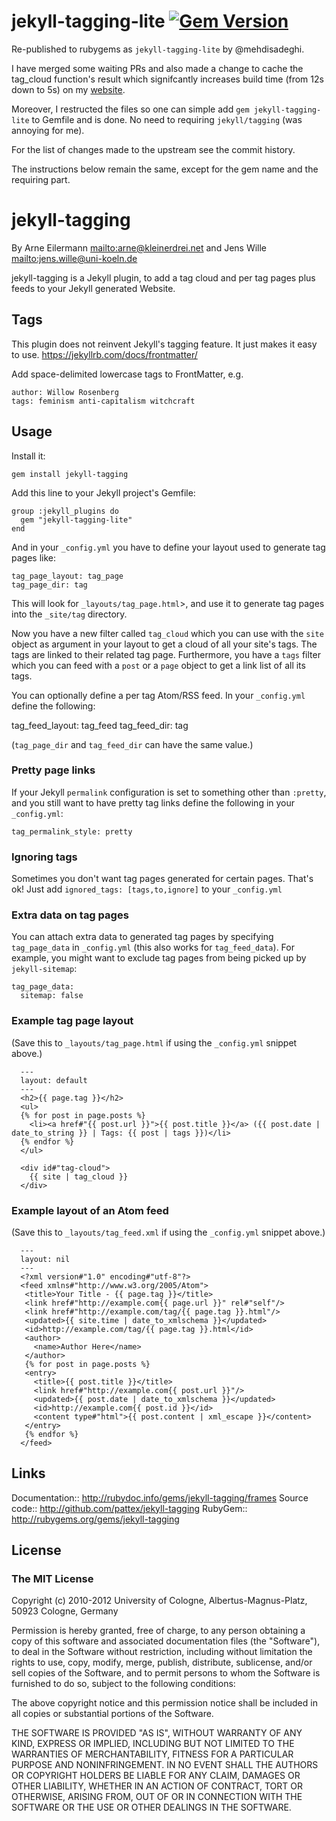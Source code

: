 # jekyll-tagging-lite [![Gem Version](https://badge.fury.io/rb/jekyll-tagging-lite.svg)](https://badge.fury.io/rb/jekyll-tagging-lite)

Re-published to rubygems as `jekyll-tagging-lite` by @mehdisadeghi.

I have merged some waiting PRs and also made a change to cache the tag_cloud function's result which
signifcantly increases build time (from 12s down to 5s) on my [website](https://github.com/mehdisadeghi/mehdix.ir).

Moreover, I restructed the files so one can simple add `gem jekyll-tagging-lite` to Gemfile and is done. No need to
requiring `jekyll/tagging` (was annoying for me).

For the list of changes made to the upstream see the commit history.

The instructions below remain the same, except for the gem name and the requiring part.

# jekyll-tagging

By Arne Eilermann <mailto:arne@kleinerdrei.net> and Jens Wille <mailto:jens.wille@uni-koeln.de>

jekyll-tagging is a Jekyll plugin, to add a tag cloud and per tag pages plus feeds to your Jekyll generated Website.

## Tags
This plugin does not reinvent Jekyll's tagging feature. It just makes it easy to use.
<https://jekyllrb.com/docs/frontmatter/>

Add space-delimited lowercase tags to FrontMatter, e.g.

  ~~~~
  author: Willow Rosenberg
  tags: feminism anti-capitalism witchcraft
  ~~~~

## Usage

Install it:

    gem install jekyll-tagging

Add this line to your Jekyll project's Gemfile:

    group :jekyll_plugins do
      gem "jekyll-tagging-lite"
    end

And in your `_config.yml` you have to define your layout used to generate tag pages like:

    tag_page_layout: tag_page
    tag_page_dir: tag

This will look for `_layouts/tag_page.html`>, and use it to generate tag pages into the `_site/tag` directory.

Now you have a new filter called `tag_cloud` which you can use with the `site` object as argument in your layout to get a cloud of all your site's tags. The tags are linked to their related tag page. Furthermore, you have a `tags` filter which you can feed with a `post` or a `page` object to get a link list of all its tags.

You can optionally define a per tag Atom/RSS feed.  In your `_config.yml` define the following:

  tag_feed_layout: tag_feed
  tag_feed_dir: tag

(`tag_page_dir` and `tag_feed_dir` can have the same value.)

### Pretty page links

If your Jekyll `permalink` configuration is set to something other than `:pretty`, and you still want to have pretty tag links define the following in your `_config.yml`:

    tag_permalink_style: pretty

### Ignoring tags

Sometimes you don't want tag pages generated for certain pages. That's ok! Just add `ignored_tags: [tags,to,ignore]` to your `_config.yml`

### Extra data on tag pages

You can attach extra data to generated tag pages by specifying `tag_page_data` in `_config.yml` (this also works for `tag_feed_data`). For example, you might want to exclude tag pages from being picked up by `jekyll-sitemap`:

    tag_page_data:
      sitemap: false

### Example tag page layout

(Save this to `_layouts/tag_page.html` if using the `_config.yml` snippet above.)

~~~~
  ---
  layout: default
  ---
  <h2>{{ page.tag }}</h2>
  <ul>
  {% for post in page.posts %}
    <li><a href#"{{ post.url }}">{{ post.title }}</a> ({{ post.date | date_to_string }} | Tags: {{ post | tags }})</li>
  {% endfor %}
  </ul>

  <div id#"tag-cloud">
    {{ site | tag_cloud }}
  </div>
~~~~

### Example layout of an Atom feed

(Save this to `_layouts/tag_feed.xml` if using the `_config.yml` snippet above.)

~~~~
  ---
  layout: nil
  ---
  <?xml version#"1.0" encoding#"utf-8"?>
  <feed xmlns#"http://www.w3.org/2005/Atom">
   <title>Your Title - {{ page.tag }}</title>
   <link href#"http://example.com{{ page.url }}" rel#"self"/>
   <link href#"http://example.com/tag/{{ page.tag }}.html"/>
   <updated>{{ site.time | date_to_xmlschema }}</updated>
   <id>http://example.com/tag/{{ page.tag }}.html</id>
   <author>
     <name>Author Here</name>
   </author>
   {% for post in page.posts %}
   <entry>
     <title>{{ post.title }}</title>
     <link href#"http://example.com{{ post.url }}"/>
     <updated>{{ post.date | date_to_xmlschema }}</updated>
     <id>http://example.com{{ post.id }}</id>
     <content type#"html">{{ post.content | xml_escape }}</content>
   </entry>
   {% endfor %}
  </feed>
~~~~

## Links

Documentation:: <http://rubydoc.info/gems/jekyll-tagging/frames>
Source code:: <http://github.com/pattex/jekyll-tagging>
RubyGem:: <http://rubygems.org/gems/jekyll-tagging>

## License

### The MIT License

Copyright (c) 2010-2012 University of Cologne,
Albertus-Magnus-Platz, 50923 Cologne, Germany

Permission is hereby granted, free of charge, to any person obtaining a copy
of this software and associated documentation files (the "Software"), to deal
in the Software without restriction, including without limitation the rights
to use, copy, modify, merge, publish, distribute, sublicense, and/or sell
copies of the Software, and to permit persons to whom the Software is
furnished to do so, subject to the following conditions:

The above copyright notice and this permission notice shall be included in
all copies or substantial portions of the Software.

THE SOFTWARE IS PROVIDED "AS IS", WITHOUT WARRANTY OF ANY KIND, EXPRESS OR
IMPLIED, INCLUDING BUT NOT LIMITED TO THE WARRANTIES OF MERCHANTABILITY,
FITNESS FOR A PARTICULAR PURPOSE AND NONINFRINGEMENT. IN NO EVENT SHALL THE
AUTHORS OR COPYRIGHT HOLDERS BE LIABLE FOR ANY CLAIM, DAMAGES OR OTHER
LIABILITY, WHETHER IN AN ACTION OF CONTRACT, TORT OR OTHERWISE, ARISING FROM,
OUT OF OR IN CONNECTION WITH THE SOFTWARE OR THE USE OR OTHER DEALINGS IN
THE SOFTWARE.
